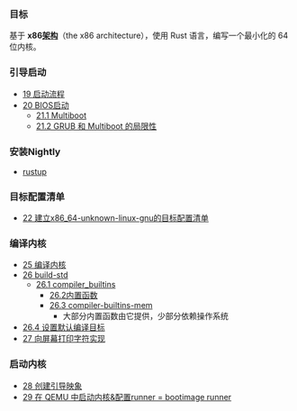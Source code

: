 ### 目标
基于 **x86[架构](../ChatGpt/18%20主流架构.md)**（the x86 architecture），使用 Rust 语言，编写一个最小化的 64 位内核。
### 引导启动
- [19 启动流程](../ChatGpt/19%20启动流程.md)
- [20 BIOS启动](../ChatGpt/20%20BIOS启动.md)
	- [21.1 Multiboot](../ChatGpt/21.1%20Multiboot.md)
	- [21.2 GRUB 和 Multiboot 的局限性](../ChatGpt/21.2%20GRUB%20和%20Multiboot%20的局限性.md)
### 安装Nightly
- [rustup](../../../../Areas/Rust/复用概念/rustup总览/rustup.md)
### 目标配置清单
- [22 建立x86_64-unknown-linux-gnu的目标配置清单](../ChatGpt/22%20建立x86_64-unknown-linux-gnu的目标配置清单.md)

### 编译内核
- [25 编译内核](../ChatGpt/25%20编译内核.md)
- [26 build-std](../ChatGpt/26%20build-std.md)
	- [26.1 compiler_builtins](../ChatGpt/26.1%20compiler_builtins.md)
		- [26.2内置函数](../ChatGpt/26.2内置函数.md)
		- [26.3 compiler-builtins-mem](../ChatGpt/26.3%20compiler-builtins-mem.md)
			- 大部分内置函数由它提供，少部分依赖操作系统
- [26.4 设置默认编译目标](../ChatGpt/26.4%20设置默认编译目标.md)
- [27 向屏幕打印字符实现](../ChatGpt/27%20向屏幕打印字符实现.md)

### 启动内核
- [28 创建引导映象](../ChatGpt/28%20创建引导映象.md)
- [29 在 QEMU 中启动内核&配置runner = bootimage runner](../ChatGpt/29%20在%20QEMU%20中启动内核&配置runner%20=%20bootimage%20runner.md)
